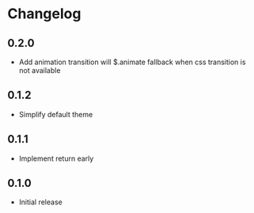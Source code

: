 # Changelog

## 0.2.0
* Add animation transition will $.animate fallback when css transition is not available

## 0.1.2

* Simplify default theme

## 0.1.1

* Implement return early

## 0.1.0

* Initial release